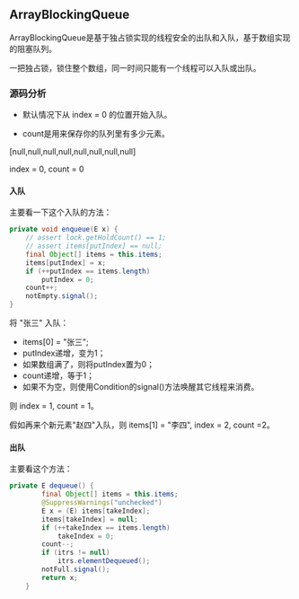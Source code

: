 ## ArrayBlockingQueue

ArrayBlockingQueue是基于独占锁实现的线程安全的出队和入队，基于数组实现的阻塞队列。

一把独占锁，锁住整个数组，同一时间只能有一个线程可以入队或出队。

### 源码分析

- 默认情况下从 index = 0 的位置开始入队。

- count是用来保存你的队列里有多少元素。

[null,null,null,null,null,null,null,null]

index = 0, count = 0

#### 入队

主要看一下这个入队的方法：

```java
private void enqueue(E x) {
    // assert lock.getHoldCount() == 1;
    // assert items[putIndex] == null;
    final Object[] items = this.items;
    items[putIndex] = x;
    if (++putIndex == items.length)
        putIndex = 0;
    count++;
    notEmpty.signal();
}
```

将 "张三" 入队：

- items[0] = "张三";
- putIndex递增，变为1；
- 如果数组满了，则将putIndex置为0；
- count递增，等于1；
- 如果不为空，则使用Condition的signal()方法唤醒其它线程来消费。

则 index = 1, count = 1。

假如再来个新元素"赵四"入队，则 items[1] = "李四", index = 2, count =2。

#### 出队

主要看这个方法：

```java
private E dequeue() {
        final Object[] items = this.items;
        @SuppressWarnings("unchecked")
        E x = (E) items[takeIndex];
        items[takeIndex] = null;
        if (++takeIndex == items.length)
            takeIndex = 0;
        count--;
        if (itrs != null)
            itrs.elementDequeued();
        notFull.signal();
        return x;
    }
```



